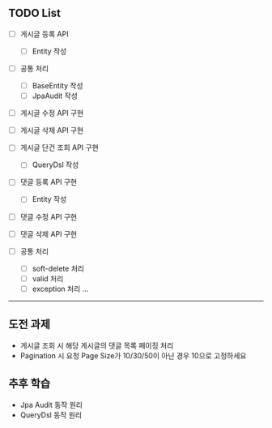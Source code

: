 ## TODO List

- [ ] 게시글 등록 API 
  - [ ] Entity 작성
  
- [ ] 공통 처리
  - [ ] BaseEntity 작성
  - [ ] JpaAudit 작성

- [ ] 게시글 수정 API 구현
- [ ] 게시글 삭제 API 구현
- [ ] 게시글 단건 조희 API 구현
  - [ ] QueryDsl 작성

- [ ] 댓글 등록 API 구현
  - [ ] Entity 작성
- [ ] 댓글 수정 API 구현
- [ ] 댓글 삭제 API 구현

- [ ] 공통 처리
  - [ ] soft-delete 처리
  - [ ] valid 처리
  - [ ] exception 처리
...
  
---
## 도전 과제
- 게시글 조회 시 해당 게시글의 댓글 목록 페이징 처리
- Pagination 시 요청 Page Size가 10/30/50이 아닌 경우 10으로 고정하세요

## 추후 학습
- Jpa Audit 동작 원리
- QueryDsl 동작 원리